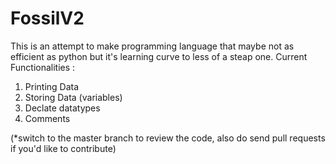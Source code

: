 # FossilV2
This is an attempt to make programming language that maybe not as efficient as python but it's learning curve to less of a steap one.
Current Functionalities : 
  1. Printing Data
  2. Storing Data (variables)
  3. Declate datatypes
  4. Comments

(*switch to the master branch to review the code, also do send pull requests if you'd like to contribute)
